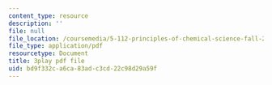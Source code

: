 ```yaml
---
content_type: resource
description: ''
file: null
file_location: /coursemedia/5-112-principles-of-chemical-science-fall-2005/bd9f332ca6ca83adc3cd22c98d29a59f_u95Cxl2IeNc.pdf
file_type: application/pdf
resourcetype: Document
title: 3play pdf file
uid: bd9f332c-a6ca-83ad-c3cd-22c98d29a59f
---
```

